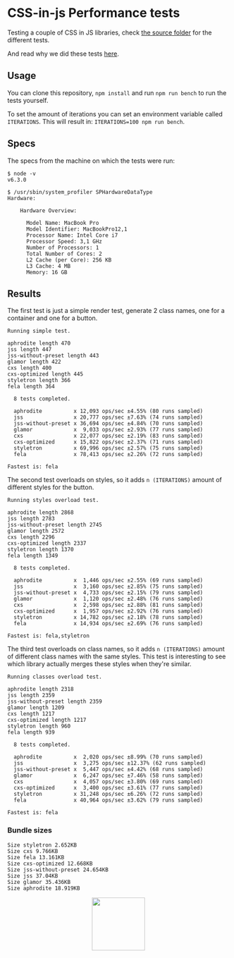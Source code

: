 # CSS-in-js Performance tests

Testing a couple of CSS in JS libraries, check [the source folder](./src/cases) for the different tests.

And read why we did these tests [here](https://engineering.hellofresh.com/the-css-in-js-battle-89c34a7a83ea).

## Usage

You can clone this repository, `npm install` and run `npm run bench` to run the tests yourself.

To set the amount of iterations you can set an environment variable called `ITERATIONS`. This will result in: `ITERATIONS=100 npm run bench`.

## Specs

The specs from the machine on which the tests were run:

```
$ node -v
v6.3.0

$ /usr/sbin/system_profiler SPHardwareDataType
Hardware:

    Hardware Overview:

      Model Name: MacBook Pro
      Model Identifier: MacBookPro12,1
      Processor Name: Intel Core i7
      Processor Speed: 3,1 GHz
      Number of Processors: 1
      Total Number of Cores: 2
      L2 Cache (per Core): 256 KB
      L3 Cache: 4 MB
      Memory: 16 GB
```

## Results

The first test is just a simple render test, generate 2 class names, one for a container and one for a button.

```
Running simple test.

aphrodite length 470
jss length 447
jss-without-preset length 443
glamor length 422
cxs length 400
cxs-optimized length 445
styletron length 366
fela length 364

  8 tests completed.

  aphrodite          x 12,093 ops/sec ±4.55% (80 runs sampled)
  jss                x 20,777 ops/sec ±7.63% (74 runs sampled)
  jss-without-preset x 36,694 ops/sec ±4.84% (70 runs sampled)
  glamor             x  9,033 ops/sec ±2.93% (77 runs sampled)
  cxs                x 22,077 ops/sec ±2.19% (83 runs sampled)
  cxs-optimized      x 15,822 ops/sec ±2.37% (71 runs sampled)
  styletron          x 69,996 ops/sec ±2.57% (75 runs sampled)
  fela               x 78,413 ops/sec ±2.26% (72 runs sampled)
  
Fastest is: fela
```

The second test overloads on styles, so it adds `n (ITERATIONS)` amount of different styles for the button.

```
Running styles overload test.

aphrodite length 2868
jss length 2783
jss-without-preset length 2745
glamor length 2572
cxs length 2296
cxs-optimized length 2337
styletron length 1370
fela length 1349

  8 tests completed.

  aphrodite          x  1,446 ops/sec ±2.55% (69 runs sampled)
  jss                x  3,160 ops/sec ±2.85% (75 runs sampled)
  jss-without-preset x  4,733 ops/sec ±2.15% (79 runs sampled)
  glamor             x  1,120 ops/sec ±2.48% (76 runs sampled)
  cxs                x  2,598 ops/sec ±2.88% (81 runs sampled)
  cxs-optimized      x  1,957 ops/sec ±2.92% (76 runs sampled)
  styletron          x 14,782 ops/sec ±2.18% (78 runs sampled)
  fela               x 14,934 ops/sec ±2.69% (76 runs sampled)

Fastest is: fela,styletron
```

The third test overloads on class names, so it adds `n (ITERATIONS)` amount of different class names with the same styles. This test is interesting to see which library actually merges these styles when they're similar.

```
Running classes overload test.

aphrodite length 2318
jss length 2359
jss-without-preset length 2359
glamor length 1209
cxs length 1217
cxs-optimized length 1217
styletron length 960
fela length 939

  8 tests completed.

  aphrodite          x  2,020 ops/sec ±8.99% (70 runs sampled)
  jss                x  3,275 ops/sec ±12.37% (62 runs sampled)
  jss-without-preset x  5,447 ops/sec ±4.42% (68 runs sampled)
  glamor             x  6,247 ops/sec ±7.46% (58 runs sampled)
  cxs                x  4,057 ops/sec ±3.80% (69 runs sampled)
  cxs-optimized      x  3,400 ops/sec ±3.61% (77 runs sampled)
  styletron          x 31,248 ops/sec ±6.26% (72 runs sampled)
  fela               x 40,964 ops/sec ±3.62% (79 runs sampled)

Fastest is: fela
```

### Bundle sizes

```
Size styletron 2.652KB
Size cxs 9.766KB
Size fela 13.161KB
Size cxs-optimized 12.668KB
Size jss-without-preset 24.654KB
Size jss 37.04KB
Size glamor 35.436KB
Size aphrodite 18.919KB
```

<p align="center">
  <a href="https://hellofresh.com">
    <img width="120" src="https://www.hellofresh.de/images/hellofresh/press/HelloFresh_Logo.png">
  </a>
</p>
